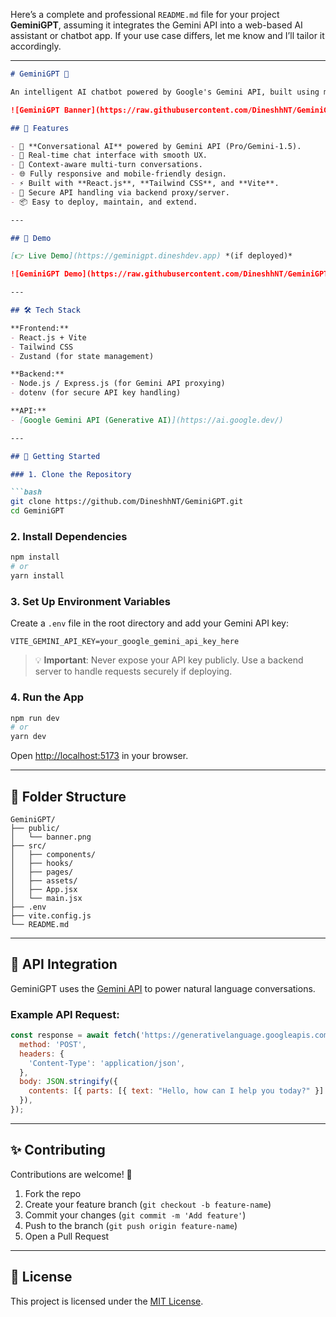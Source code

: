 Here’s a complete and professional `README.md` file for your project **GeminiGPT**, assuming it integrates the Gemini API into a web-based AI assistant or chatbot app. If your use case differs, let me know and I’ll tailor it accordingly.

---

````markdown
# GeminiGPT 🚀

An intelligent AI chatbot powered by Google's Gemini API, built using modern web technologies. GeminiGPT is designed to be your personal assistant, providing conversational AI capabilities with seamless user experience and easy extensibility.

![GeminiGPT Banner](https://raw.githubusercontent.com/DineshhNT/GeminiGPT/main/public/banner.png)

## 🔮 Features

- 🤖 **Conversational AI** powered by Gemini API (Pro/Gemini-1.5).
- 💬 Real-time chat interface with smooth UX.
- 🧠 Context-aware multi-turn conversations.
- 🌐 Fully responsive and mobile-friendly design.
- ⚡ Built with **React.js**, **Tailwind CSS**, and **Vite**.
- 🔐 Secure API handling via backend proxy/server.
- 📦 Easy to deploy, maintain, and extend.

---

## 📸 Demo

[👉 Live Demo](https://geminigpt.dineshdev.app) *(if deployed)*

![GeminiGPT Demo](https://raw.githubusercontent.com/DineshhNT/GeminiGPT/main/public/demo.gif)

---

## 🛠️ Tech Stack

**Frontend:**
- React.js + Vite
- Tailwind CSS
- Zustand (for state management)

**Backend:**
- Node.js / Express.js (for Gemini API proxying)
- dotenv (for secure API key handling)

**API:**
- [Google Gemini API (Generative AI)](https://ai.google.dev/)

---

## 🚀 Getting Started

### 1. Clone the Repository

```bash
git clone https://github.com/DineshhNT/GeminiGPT.git
cd GeminiGPT
````

### 2. Install Dependencies

```bash
npm install
# or
yarn install
```

### 3. Set Up Environment Variables

Create a `.env` file in the root directory and add your Gemini API key:

```env
VITE_GEMINI_API_KEY=your_google_gemini_api_key_here
```

> 💡 **Important**: Never expose your API key publicly. Use a backend server to handle requests securely if deploying.

### 4. Run the App

```bash
npm run dev
# or
yarn dev
```

Open [http://localhost:5173](http://localhost:5173) in your browser.

---

## 📁 Folder Structure

```
GeminiGPT/
├── public/
│   └── banner.png
├── src/
│   ├── components/
│   ├── hooks/
│   ├── pages/
│   ├── assets/
│   ├── App.jsx
│   └── main.jsx
├── .env
├── vite.config.js
└── README.md
```

---

## 🧩 API Integration

GeminiGPT uses the [Gemini API](https://ai.google.dev/tutorials/get_started_gemini_api) to power natural language conversations.

### Example API Request:

```js
const response = await fetch('https://generativelanguage.googleapis.com/v1beta/models/gemini-pro:generateContent?key=YOUR_API_KEY', {
  method: 'POST',
  headers: {
    'Content-Type': 'application/json',
  },
  body: JSON.stringify({
    contents: [{ parts: [{ text: "Hello, how can I help you today?" }] }]
  }),
});
```

---

## ✨ Contributing

Contributions are welcome! 🙌

1. Fork the repo
2. Create your feature branch (`git checkout -b feature-name`)
3. Commit your changes (`git commit -m 'Add feature'`)
4. Push to the branch (`git push origin feature-name`)
5. Open a Pull Request

---

## 📜 License

This project is licensed under the [MIT License](LICENSE).





